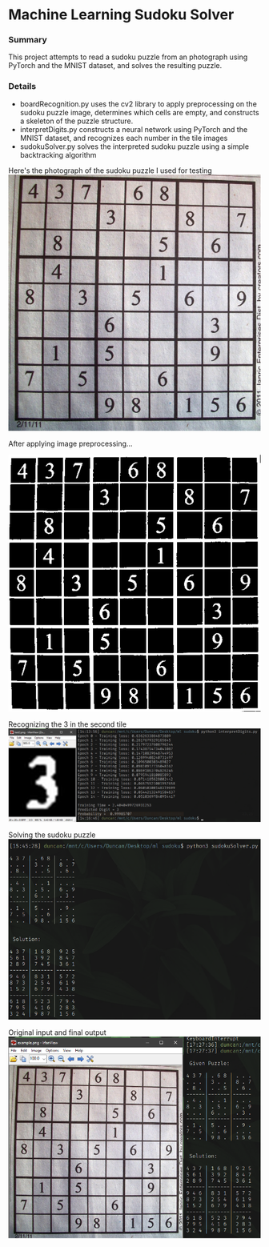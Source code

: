 # Machine Learning Sudoku Solver

### Summary
This project attempts to read a sudoku puzzle from an photograph using PyTorch and the MNIST dataset, and solves the resulting puzzle.

### Details
* boardRecognition.py uses the cv2 library to apply preprocessing on the sudoku puzzle image, determines which cells are empty, and constructs a skeleton of the puzzle structure.
* interpretDigits.py constructs a neural network using PyTorch and the MNIST dataset, and recognizes each number in the tile images
* sudokuSolver.py solves the interpreted sudoku puzzle using a simple backtracking algorithm

Here's the photograph of the sudoku puzzle I used for testing
![Example](example.png)


After applying image preprocessing...

![preprocessed](/Steps/8.png)

Recognizing the 3 in the second tile
![recognize](/Screenshots/recognizing3.png)

Solving the sudoku puzzle
![solved](/Screenshots/solvedSudoku.png)

Original input and final output
![final](/Screenshots/beforeAndAfter.png)
